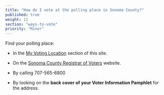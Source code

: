 ```yaml
---
title: "How do I vote at the polling place in Sonoma County?"
published: true
weight: 11
section: "ways-to-vote"
priority: "Minor"
---
```


Find your polling place:  

- In the [My Voting Location](#section-my-polling-place) section of this site.  

- On the [Sonoma County Registrar of Voters](https://secure.sonoma-county.org/vote/polling_place_sample_ballot.aspx?sid=1070) website.  

- By calling 707-565-6800  

- By looking on the **back cover of your Voter Information Pamphlet** for the address.  
